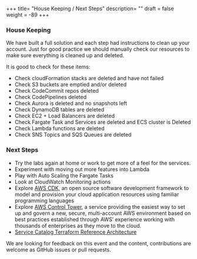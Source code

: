 +++
title= "House Keeping / Next Steps"
description= ""
draft = false
weight = -89
+++
### House Keeping

We have built a full solution and each step had instructions to clean up your account. Just for good practice we should manually check our resources to make sure everything is cleaned up and deleted.

It is good to check for these items:

- Check cloudFormation stacks are deleted and have not failed
- Check S3 buckets are emptied and/or deleted
- Check CodeCommit repos deleted
- Check CodePipelines deleted
- Check Aurora is deleted and no snapshots left
- Check DynamoDB tables are deleted
- Check EC2 + Load Balancers are deleted
- Check Fargate Task and Services are deleted and ECS cluster is Deleted
- Check Lambda functions are deleted
- Check SNS Topics and SQS Queues are deleted

### Next Steps

- Try the labs again at home or work to get more of a feel for the services.
- Experiment with moving out more features into Lambda
- Play with Auto Scaling the Fargate Tasks
- Look at CloudWatch Monitoring actions
- Explore <a href="https://aws.amazon.com/cdk/">AWS CDK</a>, an open source software development framework to model and provision your cloud application resources using familiar programming languages
- Explore <a href="https://aws.amazon.com/controltower/">AWS Control Tower</a>, a service providing the easiest way to set up and govern a new, secure, multi-account AWS environment based on best practices established through AWS’ experience working with thousands of enterprises as they move to the cloud.
- <a href="https://github.com/aws-samples/aws-service-catalog-terraform-reference-architecture">Service Catalog Terraform Reference Architecture</a>

We are looking for feedback on this event and the content, contributions are welcome as GitHub issues or pull requests.
